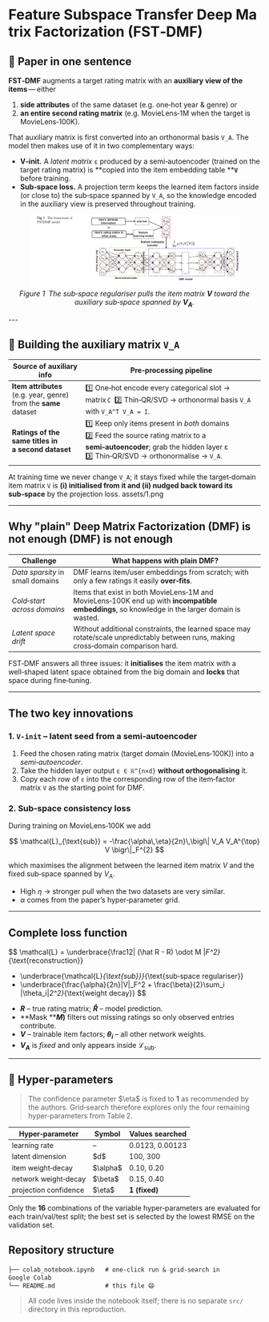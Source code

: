 # Feature Subspace Transfer Deep Matrix Factorization (FST‑DMF)

## 📜 Paper in one sentence

**FST‑DMF** augments a target rating matrix with an **auxiliary view of the items** — either

1. **side attributes** of the same dataset (e.g. one‑hot year & genre) or
2. **an entire second rating matrix** (e.g. MovieLens‑1M when the target is MovieLens‑100K).

That auxiliary matrix is first converted into an orthonormal basis `V_A`. The model then makes use of it in two complementary ways:

* **V‑init.** A *latent matrix* `ε` produced by a semi‑autoencoder (trained on the target rating matrix) is \*\*copied into the item embedding table \*\***`V`** before training.
* **Sub‑space loss.** A projection term keeps the learned item factors inside (or close to) the sub‑space spanned by `V_A`, so the knowledge encoded in the auxiliary view is preserved throughout training.
<p align="center">
  <img src="1.jpg"
       alt="FSTDMF is nothing but a set of Vinit and set loss of DMF model"
       width="420"/>
  <br/>
  <em>Figure&nbsp;1 The sub‑space regulariser pulls the item matrix <strong>V</strong> toward the auxiliary sub‑space spanned by <strong>V<sub>A</sub></strong>.</em>
</p>
---

## 🔧 Building the auxiliary matrix `V_A`

| **Source of auxiliary info**                                                                                           | Pre‑processing pipeline                                                                                                                                                      |
| ---------------------------------------------------------------------------------------------------------------------- | ---------------------------------------------------------------------------------------------------------------------------------------------------------------------------- |
| **Item attributes** (e.g. year, genre) from the **same** dataset                                                       | 1️⃣ One‑hot encode every categorical slot → matrix `C` 2️⃣ Thin‑QR/SVD → orthonormal basis `V_A` with `V_A^T V_A = I`.                                                       |
| **Ratings of the same titles in a **********************************second********************************** dataset** | 1️⃣ Keep only items present in *both* domains 2️⃣ Feed the source rating matrix to a **semi‑autoencoder**; grab the hidden layer ε 3️⃣ Thin‑QR/SVD → orthonormalise → `V_A`. |

At training time we never change `V_A`; it stays fixed while the target‑domain item matrix `V` is **(i) initialised from it and (ii) nudged back toward its sub‑space** by the projection loss.
assets/1.png

---

## Why "plain" Deep Matrix Factorization (DMF) is not enough (DMF) is not enough

| Challenge                        | What happens with plain DMF?                                                                                                                   |
| -------------------------------- | ---------------------------------------------------------------------------------------------------------------------------------------------- |
| *Data sparsity* in small domains | DMF learns item/user embeddings from scratch; with only a few ratings it easily **over‑fits**.                                                 |
| *Cold‑start across domains*      | Items that exist in both MovieLens‑1M and MovieLens‑100K end up with **incompatible embeddings**, so knowledge in the larger domain is wasted. |
| *Latent space drift*             | Without additional constraints, the learned space may rotate/scale unpredictably between runs, making cross‑domain comparison hard.            |

FST‑DMF answers all three issues: it **initialises** the item matrix with a well‑shaped latent space obtained from the big domain and **locks** that space during fine‑tuning.

---

## The two key innovations

### 1. `V‑init` – latent seed from a semi‑autoencoder

1. Feed the chosen rating matrix (target domain (MovieLens‑100K)) into a *semi‑autoencoder*.
2. Take the hidden layer output `ε ∈ ℝ^{n×d}` **without orthogonalising** it.
3. Copy each row of `ε` into the corresponding row of the item‑factor matrix `V` as the starting point for DMF.

### 2. Sub‑space consistency loss

During training on MovieLens‑100K we add

$$
\mathcal{L}_{\text{sub}} = -\frac{\alpha\,\eta}{2n}\,\bigl\| V_A V_A^{\top} V \bigr\|_F^{2}
$$

which maximises the alignment between the learned item matrix $V$ and the fixed sub‑space spanned by $V_A$.

* High $\eta$ → stronger pull when the two datasets are very similar.
* $\alpha$ comes from the paper’s hyper‑parameter grid.

---

## Complete loss function

$$
\mathcal{L} = \underbrace{\frac12\| (\hat R - R) \odot M \|_F^2}_{\text{reconstruction}}
+ \underbrace{\mathcal{L}_{\text{sub}}}_{\text{sub‑space regulariser}}
+ \underbrace{\frac{\alpha}{2n}\|V\|_F^2 + \frac{\beta}{2}\sum_i \|\theta_i\|_2^2}_{\text{weight decay}}
$$

* **$R$** – true rating matrix; **$\hat R$** – model prediction.
* \*\*Mask \*\***$M)$** filters out missing ratings so only observed entries contribute.
* **$V$** – trainable item factors; **$\theta_i$** – all other network weights.
* **$V_A$** is *fixed* and only appears inside $\mathcal{L}_{\text{sub}}$.

---

## 🔧 Hyper‑parameters

> The confidence parameter \$\eta\$ is fixed to **1** as recommended by the authors. Grid‑search therefore explores only the four remaining hyper‑parameters from Table 2.

| Hyper‑parameter       | Symbol     | Values searched |
| --------------------- | ---------- | --------------- |
| learning rate         | –          | 0.0123, 0.00123 |
| latent dimension      | \$d\$      | 100, 300        |
| item weight‑decay     | \$\alpha\$ | 0.10, 0.20      |
| network weight‑decay  | \$\beta\$  | 0.15, 0.40      |
| projection confidence | \$\eta\$   | **1 (fixed)**   |

Only the **16** combinations of the variable hyper‑parameters are evaluated for each train/val/test split; the best set is selected by the lowest RMSE on the validation set.

## Repository structure

```
├── colab_notebook.ipynb   # one‑click run & grid‑search in Google Colab
└── README.md              # this file 😄
```

> All code lives inside the notebook itself; there is no separate `src/` directory in this reproduction.
